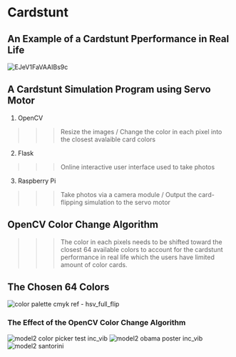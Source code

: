 # Cardstunt




## An Example of a Cardstunt Pperformance in Real Life

![EJeV1FaVAAIBs9c](https://user-images.githubusercontent.com/31640879/172178681-409c18f8-ad3f-468a-9c1d-f822032d9e0c.jpg)

## A Cardstunt Simulation Program using Servo Motor
1. OpenCV
>>> Resize the images / Change the color in each pixel into the closest avalaible card colors
2. Flask
>>> Online interactive user interface used to take photos
3. Raspberry Pi
>>> Take photos via a camera module / Output the card-flipping simulation to the servo motor





## OpenCV Color Change Algorithm
>>> The color in each pixels needs to be shifted toward the closest 64 available colors to account for the cardstunt performance in real life which the users have limited amount of color cards.


## The Chosen 64 Colors
![color palette cmyk ref - hsv_full_flip](https://user-images.githubusercontent.com/31640879/172179658-99c2b464-a3eb-4f3c-915d-cb5a63e2461e.png)


### The Effect of the OpenCV Color Change Algorithm


![model2 color picker test inc_vib](https://user-images.githubusercontent.com/31640879/172177331-dca75d18-1925-410d-a48d-37a7a4fb70b8.png)
![model2 obama poster inc_vib](https://user-images.githubusercontent.com/31640879/172177058-875de4ca-970a-4ccc-b04f-7e8756f7a205.png)
![model2 santorini](https://user-images.githubusercontent.com/31640879/172177402-89fed0a9-8794-4070-82b1-68d5e3c2b529.png)
